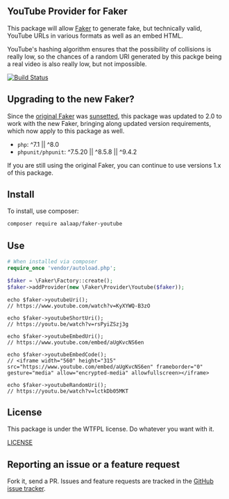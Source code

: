 YouTube Provider for Faker
---

This package will allow [Faker](https://github.com/FakerPHP/Faker) to generate
fake, but technically valid, YouTube URLs in various formats as well as an embed
HTML.

YouTube's hashing algorithm ensures that the possibility of collisions is really
low, so the chances of a random URI generated by this packge being a real video
is also really low, but not impossible.

[![Build Status](https://travis-ci.org/aalaap/faker-youtube.svg?branch=master)](https://travis-ci.org/aalaap/faker-youtube)

## Upgrading to the new Faker?

Since the [original Faker](https://github.com/fzaninotto/Faker) was [sunsetted](https://marmelab.com/blog/2020/10/21/sunsetting-faker.html),
this package was updated to 2.0 to work with the new Faker, bringing along
updated version requirements, which now apply to this package as well.

- `php`: ^7.1 || ^8.0
- `phpunit/phpunit`: ^7.5.20 || ^8.5.8 || ^9.4.2

If you are still using the original Faker, you can continue to use versions 1.x
of this package.

## Install

To install, use composer:

```bash
composer require aalaap/faker-youtube
```

## Use

```php
# When installed via composer
require_once 'vendor/autoload.php';

$faker = \Faker\Factory::create();
$faker->addProvider(new \Faker\Provider\Youtube($faker));
```

```
echo $faker->youtubeUri();
// https://www.youtube.com/watch?v=KyXYWQ-B3zO

echo $faker->youtubeShortUri();
// https://youtu.be/watch?v=rsPyiZSzj3g

echo $faker->youtubeEmbedUri();
// https://www.youtube.com/embed/aUgKvcNS6en

echo $faker->youtubeEmbedCode();
// <iframe width="560" height="315" src="https://www.youtube.com/embed/aUgKvcNS6en" frameborder="0" gesture="media" allow="encrypted-media" allowfullscreen></iframe>

echo $faker->youtubeRandomUri();
// https://youtu.be/watch?v=lctkDb05MKT
```

## License

This package is under the WTFPL license. Do whatever you want with it.

[LICENSE](https://github.com/aalaap/faker-youtube/LICENSE)

## Reporting an issue or a feature request

Fork it, send a PR. Issues and feature requests are tracked in the
[GitHub issue tracker](https://github.com/aalaap/faker-youtube/issues).

